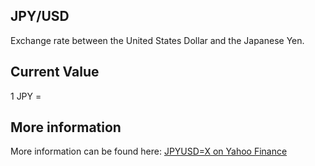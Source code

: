 ## JPY/USD

Exchange rate between the United States Dollar and the Japanese Yen.

## Current Value

1 JPY = <Topic topic="finance/stock-exchange/currency/JPY/USD" decimals="3" unit="USD"/>

## More information

More information can be found here: [JPYUSD=X on Yahoo Finance](https://finance.yahoo.com/quote/JPYUSD=X/)
